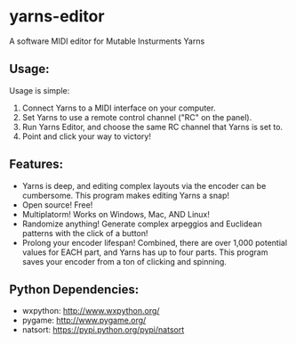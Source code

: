 # yarns-editor
A software MIDI editor for Mutable Insturments Yarns

## Usage:
Usage is simple:

1. Connect Yarns to a MIDI interface on your computer.
2. Set Yarns to use a remote control channel ("RC" on the panel).
3. Run Yarns Editor, and choose the same RC channel that Yarns is set to.
4. Point and click your way to victory! 

## Features:
* Yarns is deep, and editing complex layouts via the encoder can be cumbersome.  This program makes editing Yarns a snap!
* Open source! Free! 
* Multiplatorm! Works on Windows, Mac, AND Linux!
* Randomize anything! Generate complex arpeggios and Euclidean patterns with the click of a button!
* Prolong your encoder lifespan! Combined, there are over 1,000 potential values for EACH part, and Yarns has up to four parts. This program saves your encoder from a ton of clicking and spinning.

## Python Dependencies:
* wxpython: http://www.wxpython.org/
* pygame: http://www.pygame.org/
* natsort: https://pypi.python.org/pypi/natsort


